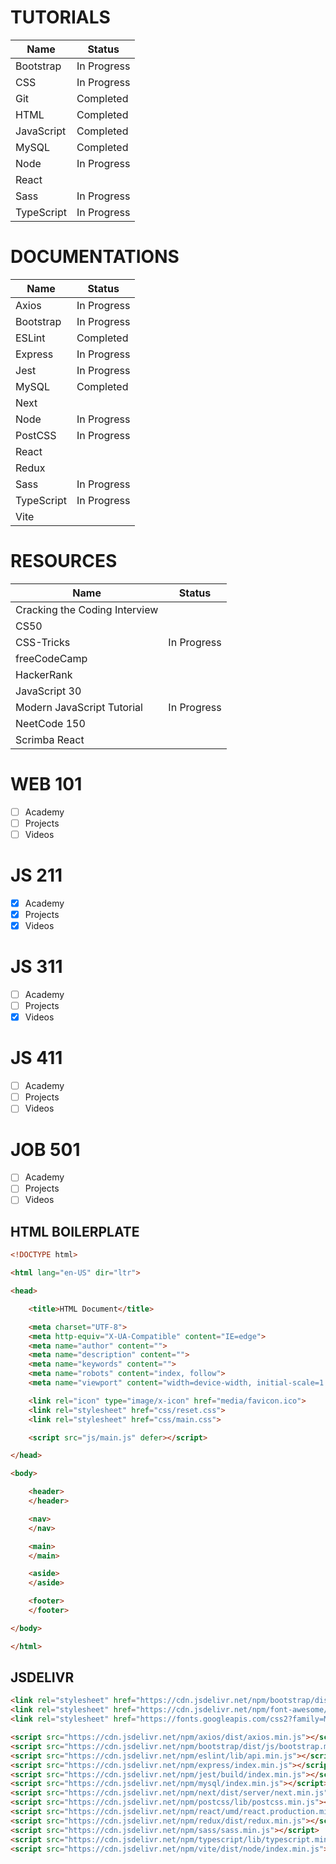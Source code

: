 # TUTORIALS

Name|Status
-|-
Bootstrap|In Progress
CSS|In Progress
Git|Completed
HTML|Completed
JavaScript|Completed
MySQL|Completed
Node|In Progress
React|
Sass|In Progress
TypeScript|In Progress

# DOCUMENTATIONS

Name|Status
-|-
Axios|In Progress
Bootstrap|In Progress
ESLint|Completed
Express|In Progress
Jest|In Progress
MySQL|Completed
Next|
Node|In Progress
PostCSS|In Progress
React|
Redux|
Sass|In Progress
TypeScript|In Progress
Vite|

# RESOURCES

Name|Status
-|-
Cracking the Coding Interview|
CS50|
CSS-Tricks|In Progress
freeCodeCamp|
HackerRank|
JavaScript 30|
Modern JavaScript Tutorial|In Progress
NeetCode 150|
Scrimba React|

# WEB 101

- [ ] Academy
- [ ] Projects
- [ ] Videos

# JS 211

- [x] Academy
- [x] Projects
- [x] Videos

# JS 311

- [ ] Academy
- [ ] Projects
- [x] Videos

# JS 411

- [ ] Academy
- [ ] Projects
- [ ] Videos

# JOB 501

- [ ] Academy
- [ ] Projects
- [ ] Videos

## HTML BOILERPLATE

```html
<!DOCTYPE html>

<html lang="en-US" dir="ltr">

<head>

    <title>HTML Document</title>

    <meta charset="UTF-8">
    <meta http-equiv="X-UA-Compatible" content="IE=edge">
    <meta name="author" content="">
    <meta name="description" content="">
    <meta name="keywords" content="">
    <meta name="robots" content="index, follow">
    <meta name="viewport" content="width=device-width, initial-scale=1.0">

    <link rel="icon" type="image/x-icon" href="media/favicon.ico">
    <link rel="stylesheet" href="css/reset.css">
    <link rel="stylesheet" href="css/main.css">

    <script src="js/main.js" defer></script>

</head>

<body>

    <header>
    </header>

    <nav>
    </nav>

    <main>
    </main>

    <aside>
    </aside>

    <footer>
    </footer>

</body>

</html>
```

## JSDELIVR

```html
<link rel="stylesheet" href="https://cdn.jsdelivr.net/npm/bootstrap/dist/css/bootstrap.min.css">
<link rel="stylesheet" href="https://cdn.jsdelivr.net/npm/font-awesome/css/font-awesome.min.css">
<link rel="stylesheet" href="https://fonts.googleapis.com/css2?family=Material+Symbols+Outlined">

<script src="https://cdn.jsdelivr.net/npm/axios/dist/axios.min.js"></script>
<script src="https://cdn.jsdelivr.net/npm/bootstrap/dist/js/bootstrap.min.js"></script>
<script src="https://cdn.jsdelivr.net/npm/eslint/lib/api.min.js"></script>
<script src="https://cdn.jsdelivr.net/npm/express/index.min.js"></script>
<script src="https://cdn.jsdelivr.net/npm/jest/build/index.min.js"></script>
<script src="https://cdn.jsdelivr.net/npm/mysql/index.min.js"></script>
<script src="https://cdn.jsdelivr.net/npm/next/dist/server/next.min.js"></script>
<script src="https://cdn.jsdelivr.net/npm/postcss/lib/postcss.min.js"></script>
<script src="https://cdn.jsdelivr.net/npm/react/umd/react.production.min.js"></script>
<script src="https://cdn.jsdelivr.net/npm/redux/dist/redux.min.js"></script>
<script src="https://cdn.jsdelivr.net/npm/sass/sass.min.js"></script>
<script src="https://cdn.jsdelivr.net/npm/typescript/lib/typescript.min.js"></script>
<script src="https://cdn.jsdelivr.net/npm/vite/dist/node/index.min.js"></script>
```